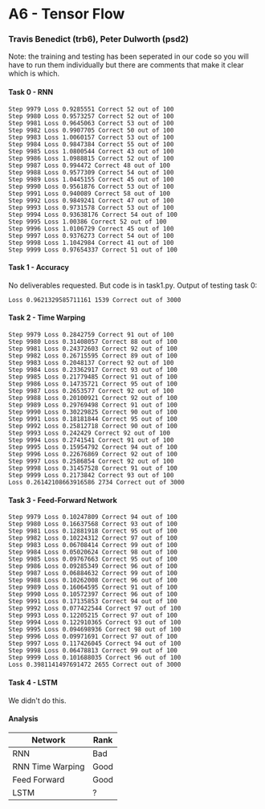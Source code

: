 # A6 - Tensor Flow

### Travis Benedict (trb6), Peter Dulworth (psd2)

Note: the training and testing has been seperated in our code so you will have to run them individually but there are comments that make it clear which is which.



#### Task 0 - RNN

```
Step 9979 Loss 0.9285551 Correct 52 out of 100
Step 9980 Loss 0.9573257 Correct 52 out of 100
Step 9981 Loss 0.9645063 Correct 53 out of 100
Step 9982 Loss 0.9907705 Correct 50 out of 100
Step 9983 Loss 1.0060157 Correct 53 out of 100
Step 9984 Loss 0.9847384 Correct 55 out of 100
Step 9985 Loss 1.0800544 Correct 43 out of 100
Step 9986 Loss 1.0988815 Correct 52 out of 100
Step 9987 Loss 0.994472 Correct 48 out of 100
Step 9988 Loss 0.9577309 Correct 54 out of 100
Step 9989 Loss 1.0445155 Correct 45 out of 100
Step 9990 Loss 0.9561876 Correct 53 out of 100
Step 9991 Loss 0.940089 Correct 58 out of 100
Step 9992 Loss 0.9849241 Correct 47 out of 100
Step 9993 Loss 0.9731578 Correct 53 out of 100
Step 9994 Loss 0.93638176 Correct 54 out of 100
Step 9995 Loss 1.00386 Correct 52 out of 100
Step 9996 Loss 1.0106729 Correct 45 out of 100
Step 9997 Loss 0.9376273 Correct 54 out of 100
Step 9998 Loss 1.1042984 Correct 41 out of 100
Step 9999 Loss 0.97654337 Correct 51 out of 100
```



#### Task 1 - Accuracy

No deliverables requested. But code is in task1.py. Output of testing task 0:

```
Loss 0.9621329585711161 1539 Correct out of 3000
```



#### Task 2 - Time Warping

```
Step 9979 Loss 0.2842759 Correct 91 out of 100
Step 9980 Loss 0.31408057 Correct 88 out of 100
Step 9981 Loss 0.24372603 Correct 92 out of 100
Step 9982 Loss 0.26715595 Correct 89 out of 100
Step 9983 Loss 0.2048137 Correct 92 out of 100
Step 9984 Loss 0.23362917 Correct 93 out of 100
Step 9985 Loss 0.21779485 Correct 91 out of 100
Step 9986 Loss 0.14735721 Correct 95 out of 100
Step 9987 Loss 0.2653577 Correct 92 out of 100
Step 9988 Loss 0.20100921 Correct 92 out of 100
Step 9989 Loss 0.29769498 Correct 91 out of 100
Step 9990 Loss 0.30229825 Correct 90 out of 100
Step 9991 Loss 0.18181844 Correct 95 out of 100
Step 9992 Loss 0.25812718 Correct 90 out of 100
Step 9993 Loss 0.242429 Correct 92 out of 100
Step 9994 Loss 0.2741541 Correct 91 out of 100
Step 9995 Loss 0.15954792 Correct 94 out of 100
Step 9996 Loss 0.22676869 Correct 92 out of 100
Step 9997 Loss 0.2586854 Correct 92 out of 100
Step 9998 Loss 0.31457528 Correct 91 out of 100
Step 9999 Loss 0.2173842 Correct 93 out of 100
Loss 0.26142108663916586 2734 Correct out of 3000
```



#### Task 3 - Feed-Forward Network

```
Step 9979 Loss 0.10247809 Correct 94 out of 100
Step 9980 Loss 0.16637568 Correct 93 out of 100
Step 9981 Loss 0.12881918 Correct 95 out of 100
Step 9982 Loss 0.10224312 Correct 97 out of 100
Step 9983 Loss 0.06708414 Correct 99 out of 100
Step 9984 Loss 0.05020624 Correct 98 out of 100
Step 9985 Loss 0.09767663 Correct 95 out of 100
Step 9986 Loss 0.09285349 Correct 96 out of 100
Step 9987 Loss 0.06884632 Correct 99 out of 100
Step 9988 Loss 0.10262008 Correct 96 out of 100
Step 9989 Loss 0.16064595 Correct 91 out of 100
Step 9990 Loss 0.10572397 Correct 96 out of 100
Step 9991 Loss 0.17135853 Correct 94 out of 100
Step 9992 Loss 0.077422544 Correct 97 out of 100
Step 9993 Loss 0.12205215 Correct 97 out of 100
Step 9994 Loss 0.122910365 Correct 93 out of 100
Step 9995 Loss 0.094698936 Correct 98 out of 100
Step 9996 Loss 0.09971691 Correct 97 out of 100
Step 9997 Loss 0.117426045 Correct 94 out of 100
Step 9998 Loss 0.06478813 Correct 99 out of 100
Step 9999 Loss 0.101688035 Correct 96 out of 100
Loss 0.3981141497691472 2655 Correct out of 3000
```



#### Task 4 - LSTM

We didn't do this.



#### Analysis

| Network          | Rank |
| ---------------- | ---- |
| RNN              | Bad  |
| RNN Time Warping | Good |
| Feed Forward     | Good |
| LSTM             | ?    |